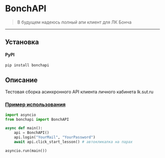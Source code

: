 # BonchAPI

> В будущем надеюсь *полный* апи клиент для ЛК Бонча
---

## Установка

#### PyPI
`pip install bonchapi`

## Описание
Тестовая сборка асинхронного API клиента личного кабинета lk.sut.ru

### [Пример использования](./examples/autoclick/main.py)
```python
import asyncio
from bonchapi import BonchAPI

async def main():
    api = BonchAPI()
    api.login("YourMail", "YourPassword")
    await api.click_start_lesson() # автокликалка на парах

asyncio.run(main())
```
